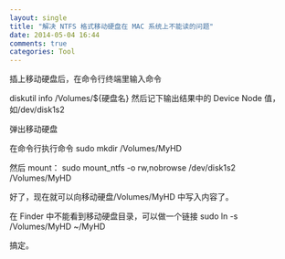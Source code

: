 ```yaml
---
layout: single
title: "解决 NTFS 格式移动硬盘在 MAC 系统上不能读的问题"
date: 2014-05-04 16:44
comments: true
categories: Tool
---
```



插上移动硬盘后，在命令行终端里输入命令

diskutil info /Volumes/${硬盘名}
然后记下输出结果中的 Device Node 值，如/dev/disk1s2

弹出移动硬盘

在命令行执行命令 sudo mkdir /Volumes/MyHD

然后 mount：
sudo mount_ntfs -o rw,nobrowse /dev/disk1s2 /Volumes/MyHD

好了，现在就可以向移动硬盘/Volumes/MyHD 中写入内容了。

在 Finder 中不能看到移动硬盘目录，可以做一个链接
sudo ln -s /Volumes/MyHD ~/MyHD

搞定。